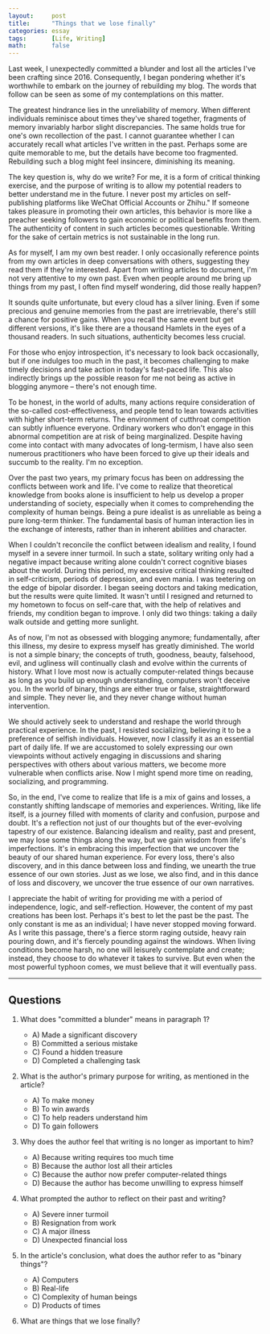 ```yaml
---
layout:     post
title:      "Things that we lose finally"
categories: essay
tags:       [Life, Writing]
math:       false
---
```


Last week, I unexpectedly committed a blunder and lost all the articles I've been crafting since 2016. 
Consequently, I began pondering whether it's worthwhile to embark on the journey of rebuilding my blog.
The words that follow can be seen as some of my contemplations on this matter.

<!--more-->

The greatest hindrance lies in the unreliability of memory.
When different individuals reminisce about times they've shared together, 
fragments of memory invariably harbor slight discrepancies.
The same holds true for one's own recollection of the past.
I cannot guarantee whether I can accurately recall what articles I've written in the past. 
Perhaps some are quite memorable to me, but the details have become too fragmented. 
Rebuilding such a blog might feel insincere, diminishing its meaning.

The key question is, why do we write? For me, it is a form of critical thinking exercise,
and the purpose of writing is to allow my potential readers to better understand me in the future.
I never post my articles on self-publishing platforms like WeChat Official Accounts or Zhihu."
If someone takes pleasure in promoting their own articles, 
this behavior is more like a preacher seeking followers to gain economic or political benefits from them. 
The authenticity of content in such articles becomes questionable. 
Writing for the sake of certain metrics is not sustainable in the long run.

As for myself, I am my own best reader. I only occasionally reference points from my own articles in deep conversations with others, 
suggesting they read them if they're interested. Apart from writing articles to document, I'm not very attentive to my own past.
Even when people around me bring up things from my past, I often find myself wondering, did those really happen?

It sounds quite unfortunate, but every cloud has a silver lining. 
Even if some precious and genuine memories from the past are irretrievable, there's still a chance for positive gains. 
When you recall the same event but get different versions, it's like there are a thousand Hamlets in the eyes of a thousand readers.
In such situations, authenticity becomes less crucial.

For those who enjoy introspection, it's necessary to look back occasionally, but if one indulges too much in the past, 
it becomes challenging to make timely decisions and take action in today's fast-paced life.
This also indirectly brings up the possible reason for me not being as active in blogging anymore – there's not enough time. 

To be honest, in the world of adults, many actions require consideration of the so-called cost-effectiveness, 
and people tend to lean towards activities with higher short-term returns.
The environment of cutthroat competition can subtly influence everyone. 
Ordinary workers who don't engage in this abnormal competition are at risk of being marginalized. 
Despite having come into contact with many advocates of long-termism, 
I have also seen numerous practitioners who have been forced to give up their ideals and succumb to the reality. 
I'm no exception.

Over the past two years, my primary focus has been on addressing the conflicts between work and life. 
I've come to realize that theoretical knowledge from books alone is insufficient to help us develop a proper understanding of society, 
especially when it comes to comprehending the complexity of human beings.
Being a pure idealist is as unreliable as being a pure long-term thinker.
The fundamental basis of human interaction lies in the exchange of interests, rather than in inherent abilities and character.

When I couldn't reconcile the conflict between idealism and reality, I found myself in a severe inner turmoil.
In such a state, solitary writing only had a negative impact because writing alone couldn't correct cognitive biases about the world. 
During this period, my excessive critical thinking resulted in self-criticism, periods of depression, and even mania. 
I was teetering on the edge of bipolar disorder. I began seeing doctors and taking medication, but the results were quite limited.
It wasn't until I resigned and returned to my hometown to focus on self-care that, 
with the help of relatives and friends, my condition began to improve.
I only did two things: taking a daily walk outside and getting more sunlight.

As of now, I'm not as obsessed with blogging anymore; fundamentally, after this illness, my desire to express myself has greatly diminished. 
The world is not a simple binary; the concepts of truth, goodness, beauty, falsehood, evil, 
and ugliness will continually clash and evolve within the currents of history.
What I love most now is actually computer-related things because as long as you build up enough understanding, computers won't deceive you. 
In the world of binary, things are either true or false, straightforward and simple.
They never lie, and they never change without human intervention.

We should actively seek to understand and reshape the world through practical experience.
In the past, I resisted socializing, believing it to be a preference of selfish individuals. 
However, now I classify it as an essential part of daily life. 
If we are accustomed to solely expressing our own viewpoints without actively engaging in discussions 
and sharing perspectives with others about various matters, we become more vulnerable when conflicts arise. 
Now I might spend more time on reading, socializing, and programming.

So, in the end, I've come to realize that life is a mix of gains and losses, a constantly shifting landscape of memories and experiences. 
Writing, like life itself, is a journey filled with moments of clarity and confusion, purpose and doubt. 
It's a reflection not just of our thoughts but of the ever-evolving tapestry of our existence. 
Balancing idealism and reality, past and present, we may lose some things along the way, but we gain wisdom from life's imperfections. 
It's in embracing this imperfection that we uncover the beauty of our shared human experience. For every loss, there's also discovery, 
and in this dance between loss and finding, we unearth the true essence of our own stories.
Just as we lose, we also find, and in this dance of loss and discovery, we uncover the true essence of our own narratives.

I appreciate the habit of writing for providing me with a period of independence, logic, and self-reflection. 
However, the content of my past creations has been lost. Perhaps it's best to let the past be the past. 
The only constant is me as an individual; I have never stopped moving forward. 
As I write this passage, there's a fierce storm raging outside, heavy rain pouring down, 
and it's fiercely pounding against the windows. 
When living conditions become harsh, no one will leisurely contemplate and create; instead, they choose to do whatever it takes to survive.
But even when the most powerful typhoon comes, we must believe that it will eventually pass.

---

## Questions

1. What does "committed a blunder" means in paragraph 1?
   - A) Made a significant discovery
   - B) Committed a serious mistake
   - C) Found a hidden treasure
   - D) Completed a challenging task

2. What is the author's primary purpose for writing, as mentioned in the article?
   - A) To make money
   - B) To win awards
   - C) To help readers understand him
   - D) To gain followers

3. Why does the author feel that writing is no longer as important to him?
   - A) Because writing requires too much time
   - B) Because the author lost all their articles
   - C) Because the author now prefer computer-related things
   - D) Because the author has become unwilling to express himself

4. What prompted the author to reflect on their past and writing?
   - A) Severe inner turmoil
   - B) Resignation from work
   - C) A major illness
   - D) Unexpected financial loss

5. In the article's conclusion, what does the author refer to as "binary things"?
   - A) Computers
   - B) Real-life
   - C) Complexity of human beings
   - D) Products of times

6. What are things that we lose finally?